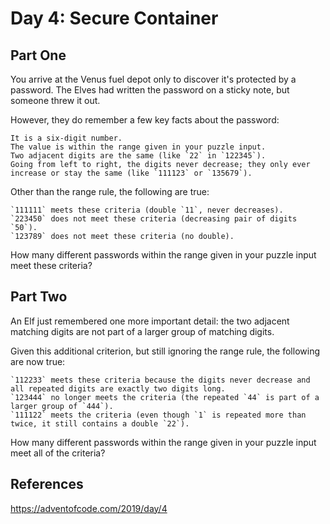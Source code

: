 # Day 4: Secure Container

## Part One
You arrive at the Venus fuel depot only to discover it's protected by a password. The Elves had written the password on a sticky note, but someone threw it out.

However, they do remember a few key facts about the password:

    It is a six-digit number.
    The value is within the range given in your puzzle input.
    Two adjacent digits are the same (like `22` in `122345`).
    Going from left to right, the digits never decrease; they only ever increase or stay the same (like `111123` or `135679`).

Other than the range rule, the following are true:

    `111111` meets these criteria (double `11`, never decreases).
    `223450` does not meet these criteria (decreasing pair of digits `50`).
    `123789` does not meet these criteria (no double).

How many different passwords within the range given in your puzzle input meet these criteria?

## Part Two

An Elf just remembered one more important detail: the two adjacent matching digits are not part of a larger group of matching digits.

Given this additional criterion, but still ignoring the range rule, the following are now true:

    `112233` meets these criteria because the digits never decrease and all repeated digits are exactly two digits long.
    `123444` no longer meets the criteria (the repeated `44` is part of a larger group of `444`).
    `111122` meets the criteria (even though `1` is repeated more than twice, it still contains a double `22`).

How many different passwords within the range given in your puzzle input meet all of the criteria?

## References
https://adventofcode.com/2019/day/4